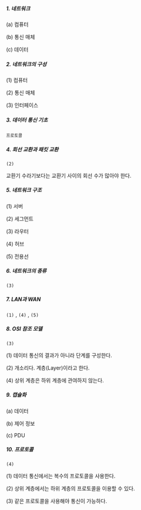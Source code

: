 ##### 1. 네트워크

(a) 컴퓨터

(b) 통신 매체

(c) 데이터



##### 2. 네트워크의 구성

(1) 컴퓨터

(2) 통신 매체

(3) 인터페이스



##### 3. 데이터 통신 기초

`프로토콜`



##### 4. 회선 교환과 패킷 교환

`(2)`

교환기 수라기보다는 교환기 사이의 회선 수가 많아야 한다.



##### 5. 네트워크 구조

(1) 서버

(2) 세그먼트

(3) 라우터

(4) 허브

(5) 전용선



##### 6. 네트워크의 종류

`(3)`



##### 7. LAN과 WAN

`(1)` , `(4)` , `(5)`



##### 8. OSI 참조 모델

`(3)`

(1) 데이터 통신의 결과가 아니라 단계를 구성한다.

(2) 개소리다. 계층(Layer)이라고 한다.

(4) 상위 계층은 하위 계층에 관여하지 않는다.



##### 9. 캡슐화

(a) 데이터

(b) 제어 정보

(c) PDU



##### 10. 프로토콜

`(4)`

(1) 데이터 통신에서는 복수의 프로토콜을 사용한다.

(2) 상위 계층에서는 하위 계층의 프로토콜을 이용할 수 있다.

(3) 같은 프로토콜을 사용해야 통신이 가능하다.


